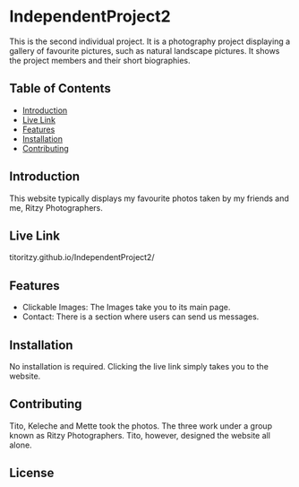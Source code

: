 # IndependentProject2
This is the second individual project. It is a photography project displaying a gallery of favourite pictures, such as natural landscape pictures. It shows the project members and their short biographies.

## Table of Contents

- [Introduction](#introduction)
- [Live Link](#LiveLink)
- [Features](#features)
- [Installation](#installation)
- [Contributing](#contributing)


## Introduction

This website typically displays my favourite photos taken by my friends and me, Ritzy Photographers.


## Live Link

titoritzy.github.io/IndependentProject2/ 

## Features


- Clickable Images: The Images take you to its main page.
- Contact: There is a section where users can send us messages.


## Installation

No installation is required. Clicking the live link simply takes you to the website.

## Contributing

Tito, Keleche and Mette took the photos. The three work under a group known as Ritzy Photographers. Tito, however, designed the website all alone.

## License





